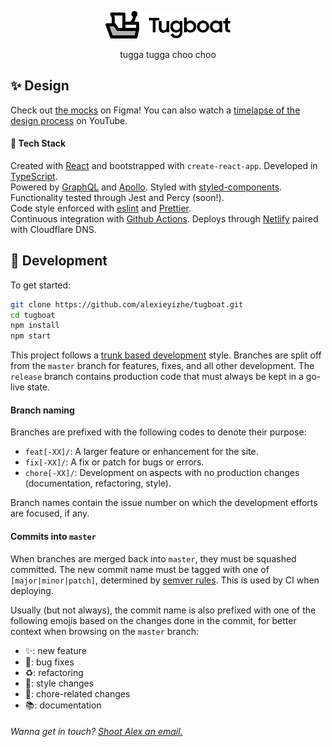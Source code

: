 <p align="center">
    <img alt="Tugboat logo" src="./src/assets/img/logo-full.png" width="200" />
</p>
<p align="center">
tugga tugga choo choo
</p>

## ✨ Design

Check out [the mocks](https://www.figma.com/file/FyfrbCpoSGAeY3eTROqPx5/Tugboat) on Figma! You can also watch a [timelapse of the design process](https://youtu.be/qe5OSFoVCmA) on YouTube.

#### 🥞 Tech Stack

Created with [React](https://reactjs.org/) and bootstrapped with `create-react-app`.
Developed in [TypeScript](https://www.typescriptlang.org/).  
Powered by [GraphQL](https://graphql.org/) and [Apollo](https://www.apollographql.com/).
Styled with [styled-components](https://www.styled-components.com).  
Functionality tested through Jest and Percy (soon!).  
Code style enforced with [eslint](https://eslint.org/) and [Prettier](https://prettier.io/).  
Continuous integration with [Github Actions](https://github.com/features/actions).
Deploys through [Netlify](http://netlify.com) paired with Cloudflare DNS.

## 🚀 Development

To get started:

```sh
git clone https://github.com/alexieyizhe/tugboat.git
cd tugboat
npm install
npm start
```

This project follows a [trunk based development](https://trunkbaseddevelopment.com/) style. Branches are split off from the `master` branch for features, fixes, and all other development. The `release` branch contains production code that must always be kept in a go-live state.

#### Branch naming

Branches are prefixed with the following codes to denote their purpose:

- `feat[-XX]/`: A larger feature or enhancement for the site.
- `fix[-XX]/`: A fix or patch for bugs or errors.
- `chore[-XX]/`: Development on aspects with no production changes (documentation, refactoring, style).

Branch names contain the issue number on which the development efforts are focused, if any.

#### Commits into `master`

When branches are merged back into `master`, they must be squashed committed. The new commit name must be tagged with one of `[major|minor|patch]`, determined by [semver rules](https://semver.org/). This is used by CI when deploying.

Usually (but not always), the commit name is also prefixed with one of the following emojis based on the changes done in the commit, for better context when browsing on the `master` branch:

- ✨: new feature
- 🐛: bug fixes
- ♻️: refactoring
- 💄: style changes
- 🧹: chore-related changes
- 📚: documentation

###### Wanna get in touch? [Shoot Alex an email.](mailto:hi@alexxie.ca)
